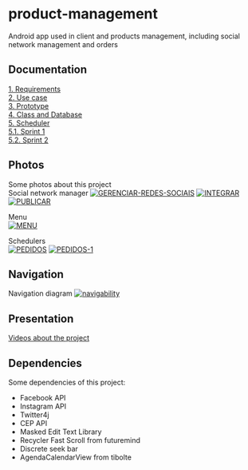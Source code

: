 # product-management
Android app used in client and products management, including social network management and orders

## Documentation
<a href="https://drive.google.com/file/d/1q0fQeljYBcmcDFdOz6as17oxuY25g-22/view?usp=sharing">1. Requirements</a><br>
<a href="https://drive.google.com/file/d/1JOSd9ssmQiWxxhx5RQ4t-mIHSZbd2QpP/view?usp=sharing">2. Use case</a><br>
<a href="https://drive.google.com/file/d/12XP5U2A80BErVUme5PudLTxG7LF6ugSU/view?usp=sharing">3. Prototype</a><br>
<a href="https://drive.google.com/file/d/1EScun0XuPby5yXYKmM3NhUgbZljGJ-OY/view?usp=sharing">4. Class and Database</a><br>
<a href="https://drive.google.com/file/d/16RxJQADHotN5P68Yx1C0CvpH_lkQeh8K/view?usp=sharing">5. Scheduler</a><br>
<a href="https://drive.google.com/file/d/1RMULyfJ2QdflvtaUa93BWfdyziSVshgb/view?usp=sharing">5.1. Sprint 1</a><br>
<a href="https://drive.google.com/file/d/1kJpwNcjvKx4OsfXWAzMbBXn1fVDSwrGR/view?usp=sharing">5.2. Sprint 2</a><br>


## Photos
Some photos about this project<br>
Social network manager
<a href="https://imgbb.com/"><img src="https://i.ibb.co/XpJ5jpR/GERENCIAR-REDES-SOCIAIS.jpg" alt="GERENCIAR-REDES-SOCIAIS" border="0"></a>
<a href="https://imgbb.com/"><img src="https://i.ibb.co/Nn6gM5W/INTEGRAR.jpg" alt="INTEGRAR" border="0"></a>
<a href="https://imgbb.com/"><img src="https://i.ibb.co/2sL33ZT/PUBLICAR.jpg" alt="PUBLICAR" border="0"></a>

Menu<br>
<a href="https://imgbb.com/"><img src="https://i.ibb.co/Y8HppL0/MENU.jpg" alt="MENU" border="0"></a>

Schedulers<br>
<a href="https://imgbb.com/"><img src="https://i.ibb.co/CJ26pNX/PEDIDOS.jpg" alt="PEDIDOS" border="0"></a>
<a href="https://imgbb.com/"><img src="https://i.ibb.co/9pgB9tZ/PEDIDOS-1.jpg" alt="PEDIDOS-1" border="0"></a>

## Navigation
Navigation diagram
<a href="https://ibb.co/LCs6dCw"><img src="https://i.ibb.co/qR29YRG/navigability.png" alt="navigability" border="0"></a>


## Presentation
<a href="https://drive.google.com/open?id=1fahSgoSYbEDYhp3kvea-9Y38xAg3Q1Sd">Videos about the project </a>


## Dependencies
Some dependencies of this project:
<br>
<ul>
  <li>Facebook API</li>  
  <li>Instagram API</li>  
  <li>Twitter4j</li> 
  <li>CEP API</li> 
  <li>Masked Edit Text Library</li>
  <li>Recycler Fast Scroll from futuremind</li>
  <li>Discrete seek bar</li>
  <li>AgendaCalendarView from tibolte</li>

</ul>



